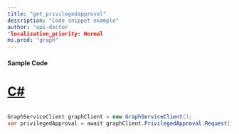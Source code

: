 ```yaml
---
title: "get_privilegedapproval"
description: "Code snippet example" 
author: "api-doctor
"localization_priority: Normal
ms.prod: "graph"
--- 
```

#### Sample Code
# [C#](#tab/Csharp)

```C#

GraphServiceClient graphClient = new GraphServiceClient();
var privilegedApproval = await graphClient.PrivilegedApproval.Request().GetAsync();

```